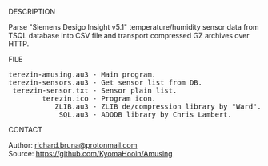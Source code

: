 
DESCRIPTION

Parse "Siemens Desigo Insight v5.1" temperature/humidity sensor data from TSQL database into CSV file and transport compressed GZ archives over HTTP.

FILE

<pre>
terezin-amusing.au3 - Main program.
terezin-sensors.au3 - Get sensor list from DB.
 terezin-sensor.txt - Sensor plain list.
        terezin.ico - Program icon.
           ZLIB.au3 - ZLIB de/compression library by "Ward".
           _SQL.au3 - ADODB library by Chris Lambert.
</pre>

CONTACT

Author: richard.bruna@protonmail.com<br>
Source: https://github.com/KyomaHooin/Amusing

